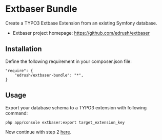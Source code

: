 # Extbaser Bundle
Create a TYPO3 Extbase Extension from an existing Symfony database.
* Extbaser project homepage: https://github.com/edrush/extbaser

## Installation
Define the following requirement in your composer.json file:
```
"require": {
    "edrush/extbaser-bundle": "*",
}
```

## Usage

Export your database schema to a TYPO3 extension with following command:
```
php app/console extbaser:export target_extension_key
```
Now continue with step 2 [here](https://github.com/edrush/extbaser#2-upload-the-extension-to-your-typo3-installation).

